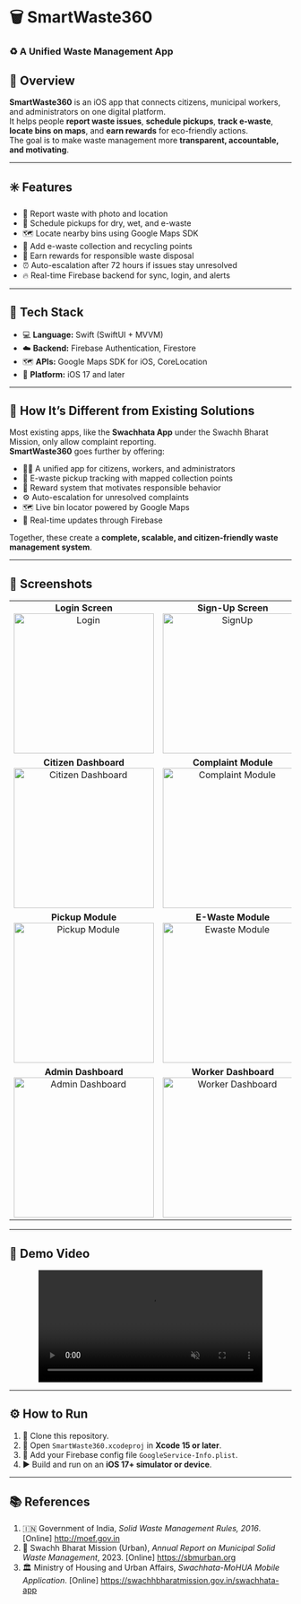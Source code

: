 # 🗑️ SmartWaste360
### ♻️ A Unified Waste Management App

## 🧭 Overview
**SmartWaste360** is an iOS app that connects citizens, municipal workers, and administrators on one digital platform.  
It helps people **report waste issues**, **schedule pickups**, **track e-waste**, **locate bins on maps**, and **earn rewards** for eco-friendly actions.  
The goal is to make waste management more **transparent, accountable, and motivating**.

---

## ✳️ Features
- 🧾 Report waste with photo and location  
- 🚛 Schedule pickups for dry, wet, and e-waste  
- 🗺️ Locate nearby bins using Google Maps SDK  
- 🔌 Add e-waste collection and recycling points  
- 🏅 Earn rewards for responsible waste disposal  
- ⏰ Auto-escalation after 72 hours if issues stay unresolved  
- 🔥 Real-time Firebase backend for sync, login, and alerts  

---

## 🧩 Tech Stack
- 💻 **Language:** Swift (SwiftUI + MVVM)  
- ☁️ **Backend:** Firebase Authentication, Firestore
- 🗺️ **APIs:** Google Maps SDK for iOS, CoreLocation  
- 📱 **Platform:** iOS 17 and later  

---

## 🚀 How It’s Different from Existing Solutions
Most existing apps, like the **Swachhata App** under the Swachh Bharat Mission, only allow complaint reporting.  
**SmartWaste360** goes further by offering:  
- 🧍‍♂️ A unified app for citizens, workers, and administrators  
- 🔋 E-waste pickup tracking with mapped collection points  
- 🎯 Reward system that motivates responsible behavior  
- ⚙️ Auto-escalation for unresolved complaints  
- 🗺️ Live bin locator powered by Google Maps  
- 🔄 Real-time updates through Firebase  

Together, these create a **complete, scalable, and citizen-friendly waste management system**.

---

## 📸 Screenshots

<table>
  <tr>
    <td align="center">
      <strong> Login Screen</strong><br>
      <img src="https://github.com/user-attachments/assets/70f0216c-6240-4444-bea7-e6a857c079ae" width="250" alt="Login">
    </td>
    <td align="center">
      <strong> Sign-Up Screen</strong><br>
      <img src="https://github.com/user-attachments/assets/3643ecfc-4fef-4df6-b1d0-2cb55370d999" width="250" alt="SignUp">
    </td>
  </tr>
  <tr>
    <td align="center">
      <strong> Citizen Dashboard</strong><br>
      <img src="https://github.com/user-attachments/assets/9ff93b06-dae9-479e-8583-d3d19bc8fe74" width="250" alt="Citizen Dashboard">
    </td>
    <td align="center">
      <strong> Complaint Module</strong><br>
      <img src="https://github.com/user-attachments/assets/123ad8f8-fe57-4790-a86f-93383a890d4f" width="250" alt="Complaint Module">
    </td>
  </tr>
  <tr>
    <td align="center">
      <strong> Pickup Module</strong><br>
      <img src="https://github.com/user-attachments/assets/4913c5fb-44ba-4b22-9aac-c1d7f5bcafd5" width="250" alt="Pickup Module">
    </td>
    <td align="center">
      <strong> E-Waste Module</strong><br>
      <img src="https://github.com/user-attachments/assets/253e0e3c-01a7-4243-b978-17f4f0f17796" width="250" alt="Ewaste Module">
    </td>
  </tr>
  <tr>
    <td align="center">
      <strong> Admin Dashboard</strong><br>
      <img src="https://github.com/user-attachments/assets/22b2e61b-31c5-4b3e-875c-928d82618ca4" width="250" alt="Admin Dashboard">
    </td>
    <td align="center">
      <strong> Worker Dashboard</strong><br>
      <img src="https://github.com/user-attachments/assets/168285f1-8ea0-4e9b-bcc0-e46a6275d055" width="250" alt="Worker Dashboard">
    </td>
  </tr>
</table>





---

## 🎥 Demo Video

<p align="center">
  <video src="https://github.com/user-attachments/assets/1fd314ab-2750-4dba-8f60-925a1ae51241" width="400" controls autoplay loop muted>
    Your browser does not support the video tag.
  </video>
</p>




---

## ⚙️ How to Run
1. 📂 Clone this repository.  
2. 🧰 Open `SmartWaste360.xcodeproj` in **Xcode 15 or later**.  
3. 🔑 Add your Firebase config file `GoogleService-Info.plist`.  
4. ▶️ Build and run on an **iOS 17+ simulator or device**.

---

## 📚 References
1. 🇮🇳 Government of India, *Solid Waste Management Rules, 2016*. [Online] http://moef.gov.in  
2. 🧹 Swachh Bharat Mission (Urban), *Annual Report on Municipal Solid Waste Management*, 2023. [Online] https://sbmurban.org  
3. 🏛️ Ministry of Housing and Urban Affairs, *Swachhata-MoHUA Mobile Application*. [Online] https://swachhbharatmission.gov.in/swachhata-app  












